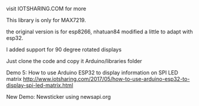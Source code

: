 visit IOTSHARING.COM for more

This library is only for MAX7219.

the original version is for esp8266, nhatuan84 modified a little to adapt with esp32.

I added support for 90 degree rotated displays

Just clone the code and copy it Arduino/libraries folder

Demo 5: How to use Arduino ESP32 to display information on SPI LED matrix
http://www.iotsharing.com/2017/05/how-to-use-arduino-esp32-to-display-spi-led-matrix.html

New Demo: Newsticker using newsapi.org 
